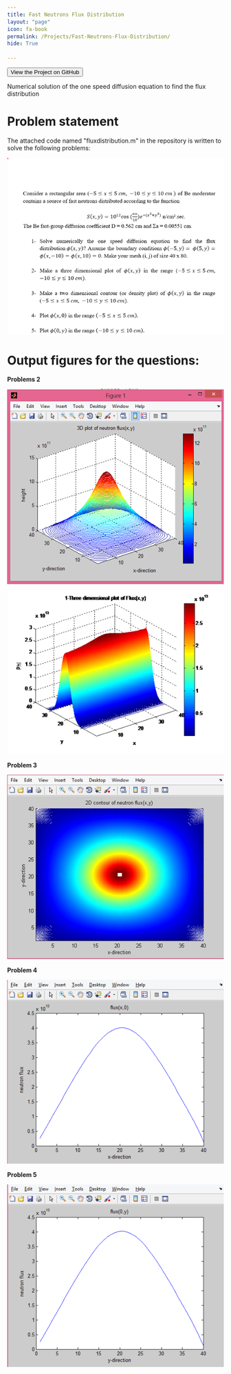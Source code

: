 ```yaml
---
title: Fast Neutrons Flux Distribution
layout: "page"
icon: fa-book
permalink: /Projects/Fast-Neutrons-Flux-Distribution/
hide: True

---
```

<form method="" action="https://github.com/adelansari/Fast-Neutrons-Flux-Distribution">
<button class="btn success"> View the Project on GitHub </button>
</form>


Numerical solution of the one speed diffusion equation to find the flux distribution

# Problem statement
The attached code named "fluxdistribution.m" in the repository is written to solve the following problems:

<p align="center">
<img src="Images/1.PNG">
</p>

# Output figures for the questions:

**Problems 2**

<p align="center">
<img src="Images/2.png">
</p>

<p align="center">
<img src="Images/6.png">
</p>

**Problem 3**

<p align="center">
<img src="Images/3.png">
</p>

**Problem 4**

<p align="center">
<img src="Images/4.png">
</p>

**Problem 5**

<p align="center">
<img src="Images/5.png">
</p>

